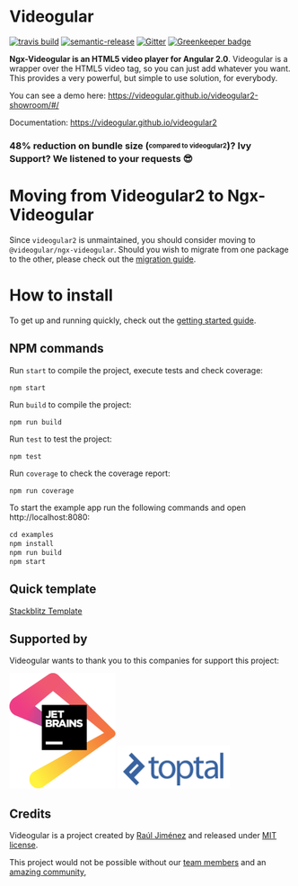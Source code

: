 # Videogular
[![travis build](https://travis-ci.org/videogular/ngx-videogular.svg?branch=master)](https://travis-ci.org/videogular/ngx-videogular)
[![semantic-release](https://img.shields.io/badge/%20%20%F0%9F%93%A6%F0%9F%9A%80-semantic--release-e10079.svg)](https://github.com/semantic-release/semantic-release)
[![Gitter](https://badges.gitter.im/Join%20Chat.svg)](https://gitter.im/2fdevs/videogular?utm_source=badge&utm_medium=badge&utm_campaign=pr-badge&utm_content=badge)
[![Greenkeeper badge](https://badges.greenkeeper.io/videogular/ngx-videogular.svg)](https://greenkeeper.io/)

**Ngx-Videogular is an HTML5 video player for Angular 2.0**. Videogular is a wrapper over the HTML5 video tag, so you can just add whatever you want. This provides a very powerful, but simple to use solution, for everybody.

You can see a demo here: https://videogular.github.io/videogular2-showroom/#/

Documentation: https://videogular.github.io/videogular2

### 48% reduction on bundle size (<sub><sup>compared to videogular2</sup></sub>)? Ivy Support? We listened to your requests 😎

# Moving from Videogular2 to Ngx-Videogular

Since `videogular2` is unmaintained, you should consider moving to `@videogular/ngx-videogular`.
Should you wish to migrate from one package to the other, please check out the [migration guide](https://videogular.github.io/ngx-videogular/docs/migrating-from-videogular/).

# How to install

To get up and running quickly, check out the [getting started guide](https://videogular.github.io/ngx-videogular/docs/getting-started/).

## NPM commands

Run `start` to compile the project, execute tests and check coverage:

```
npm start
```

Run `build` to compile the project:

```
npm run build
```

Run `test` to test the project:

```
npm test
```

Run `coverage` to check the coverage report:

```
npm run coverage
```

To start the example app run the following commands and open http://localhost:8080:

```
cd examples
npm install
npm run build
npm start
```

## Quick template

[Stackblitz Template](https://stackblitz.com/edit/angular-videogular?file=app%2Fhello.component.ts)


## Supported by

Videogular wants to thank you to this companies for support this project:

[![](sponsors/jetbrains.png)](https://www.jetbrains.com)
[![](sponsors/toptal.png)](https://www.toptal.com)

## Credits

Videogular is a project created by [Raúl Jiménez](https://github.com/Elecash) and released under [MIT license](https://github.com/videogular/ngx-videogular/blob/master/LICENSE).

This project would not be possible without our [team members](https://github.com/orgs/videogular/people) and an [amazing community](https://github.com/videogular/ngx-videogular/graphs/contributors),